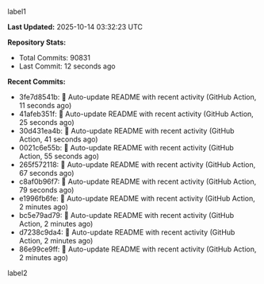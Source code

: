 
label1 
<!-- ACTIVITY_START -->
**Last Updated:** 2025-10-14 03:32:23 UTC

**Repository Stats:**
- Total Commits: 90831
- Last Commit: 12 seconds ago

**Recent Commits:**
- 3fe7d8541b: 🤖 Auto-update README with recent activity (GitHub Action, 11 seconds ago)
- 41afeb351f: 🤖 Auto-update README with recent activity (GitHub Action, 25 seconds ago)
- 30d431ea4b: 🤖 Auto-update README with recent activity (GitHub Action, 41 seconds ago)
- 0021c6e55b: 🤖 Auto-update README with recent activity (GitHub Action, 55 seconds ago)
- 265f572118: 🤖 Auto-update README with recent activity (GitHub Action, 67 seconds ago)
- c8af0b96f7: 🤖 Auto-update README with recent activity (GitHub Action, 79 seconds ago)
- e1996fb6fe: 🤖 Auto-update README with recent activity (GitHub Action, 2 minutes ago)
- bc5e79ad79: 🤖 Auto-update README with recent activity (GitHub Action, 2 minutes ago)
- d7238c9da4: 🤖 Auto-update README with recent activity (GitHub Action, 2 minutes ago)
- 86e99ce9ff: 🤖 Auto-update README with recent activity (GitHub Action, 2 minutes ago)
<!-- ACTIVITY_END -->

label2
